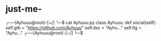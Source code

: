 # just-me-
┌──(Ayhuuu@root)-[~/] └─$ cat Ayhuuu.py  class Ayhuuu:  def  social(self):  self.gtb = "https://github.com/Ayhuuu"  self.dsc = "Ayhu..."   self.tlg = "Ayhu..."   ┌──(Ayhuuu@root)-[~/]  └─$
